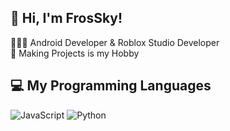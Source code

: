 ## 👋 Hi, I'm FrosSky!
👩🏻‍💻 Android Developer & Roblox Studio Developer<br/>
🎨 Making Projects is my Hobby<br/>

## 💻 My Programming Languages
<!-- Badges from https://github.com/Ileriayo/markdown-badges -->
![JavaScript](https://img.shields.io/badge/javascript-%23323330.svg?style=for-the-badge&logo=javascript&logoColor=%23F7DF1E)
![Python](https://img.shields.io/badge/python-3670A0?style=for-the-badge&logo=python&logoColor=ffdd54)
